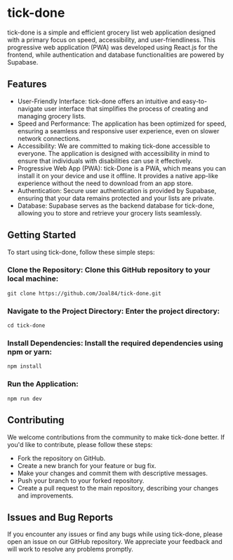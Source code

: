 # tick-done
tick-done is a simple and efficient grocery list web application designed with a primary focus on speed, accessibility, and user-friendliness. This progressive web application (PWA) was developed using React.js for the frontend, while authentication and database functionalities are powered by Supabase.

## Features
- User-Friendly Interface: tick-done offers an intuitive and easy-to-navigate user interface that simplifies the process of creating and managing grocery lists.
- Speed and Performance: The application has been optimized for speed, ensuring a seamless and responsive user experience, even on slower network connections.
- Accessibility: We are committed to making tick-done accessible to everyone. The application is designed with accessibility in mind to ensure that individuals with disabilities can use it effectively.
- Progressive Web App (PWA): tick-Done is a PWA, which means you can install it on your device and use it offline. It provides a native app-like experience without the need to download from an app store.
- Authentication: Secure user authentication is provided by Supabase, ensuring that your data remains protected and your lists are private.
- Database: Supabase serves as the backend database for tick-done, allowing you to store and retrieve your grocery lists seamlessly.

## Getting Started
To start using tick-done, follow these simple steps:

### Clone the Repository: Clone this GitHub repository to your local machine:
```
git clone https://github.com/Joal84/tick-done.git
```

### Navigate to the Project Directory: Enter the project directory:
```
cd tick-done
```

### Install Dependencies: Install the required dependencies using npm or yarn:
```
npm install
```

### Run the Application: 
```
npm run dev
```

## Contributing
We welcome contributions from the community to make tick-done better. If you'd like to contribute, please follow these steps:

- Fork the repository on GitHub.
- Create a new branch for your feature or bug fix.
- Make your changes and commit them with descriptive messages.
- Push your branch to your forked repository.
- Create a pull request to the main repository, describing your changes and improvements.

## Issues and Bug Reports
If you encounter any issues or find any bugs while using tick-done, please open an issue on our GitHub repository. We appreciate your feedback and will work to resolve any problems promptly.
